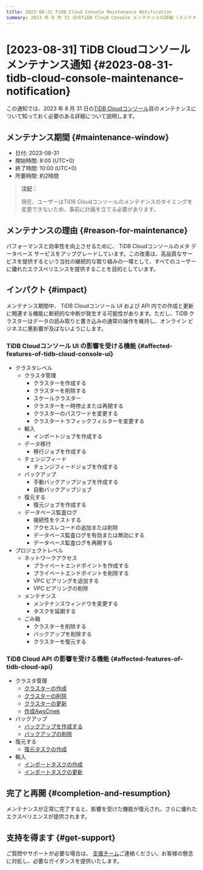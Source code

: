 ```yaml
---
title: 2023-08-31 TiDB Cloud Console Maintenance Notification
summary: 2023 年 8 月 31 日のTiDB Cloud Console メンテナンスの詳細 (メンテナンス ウィンドウ、理由、影響など) について説明します。
---
```


# [2023-08-31] TiDB Cloudコンソールメンテナンス通知 {#2023-08-31-tidb-cloud-console-maintenance-notification}

この通知では、2023 年 8 月 31 日の[TiDB Cloudコンソール](https://tidbcloud.com/)目のメンテナンスについて知っておく必要のある詳細について説明します。

## メンテナンス期間 {#maintenance-window}

-   日付: 2023-08-31
-   開始時間: 8:00 (UTC+0)
-   終了時間: 10:00 (UTC+0)
-   所要時間: 約2時間

> **注記：**
>
> 現在、ユーザーはTiDB Cloudコンソールのメンテナンスのタイミングを変更できないため、事前に計画を立てる必要があります。

## メンテナンスの理由 {#reason-for-maintenance}

パフォーマンスと効率性を向上させるために、 TiDB Cloudコンソールのメタ データベース サービスをアップグレードしています。この改善は、高品質なサービスを提供するという当社の継続的な取り組みの一環として、すべてのユーザーに優れたエクスペリエンスを提供することを目的としています。

## インパクト {#impact}

メンテナンス期間中、 TiDB Cloudコンソール UI および API 内での作成と更新に関連する機能に断続的な中断が発生する可能性があります。ただし、TiDB クラスターはデータの読み取りと書き込みの通常の操作を維持し、オンライン ビジネスに悪影響が及ばないようにします。

### TiDB Cloudコンソール UI の影響を受ける機能 {#affected-features-of-tidb-cloud-console-ui}

-   クラスタレベル
    -   クラスタ管理
        -   クラスターを作成する
        -   クラスターを削除する
        -   スケールクラスター
        -   クラスターを一時停止または再開する
        -   クラスターのパスワードを変更する
        -   クラスタートラフィックフィルターを変更する
    -   輸入
        -   インポートジョブを作成する
    -   データ移行
        -   移行ジョブを作成する
    -   チェンジフィード
        -   チェンジフィードジョブを作成する
    -   バックアップ
        -   手動バックアップジョブを作成する
        -   自動バックアップジョブ
    -   復元する
        -   復元ジョブを作成する
    -   データベース監査ログ
        -   接続性をテストする
        -   アクセスレコードの追加または削除
        -   データベース監査ログを有効または無効にする
        -   データベース監査ログを再開する
-   プロジェクトレベル
    -   ネットワークアクセス
        -   プライベートエンドポイントを作成する
        -   プライベートエンドポイントを削除する
        -   VPC ピアリングを追加する
        -   VPC ピアリングの削除
    -   メンテナンス
        -   メンテナンスウィンドウを変更する
        -   タスクを延期する
    -   ごみ箱
        -   クラスターを削除する
        -   バックアップを削除する
        -   クラスターを復元する

### TiDB Cloud API の影響を受ける機能 {#affected-features-of-tidb-cloud-api}

-   クラスタ管理
    -   [クラスターの作成](https://docs.pingcap.com/tidbcloud/api/v1beta#tag/Cluster/operation/CreateCluster)
    -   [クラスターの削除](https://docs.pingcap.com/tidbcloud/api/v1beta#tag/Cluster/operation/DeleteCluster)
    -   [クラスターの更新](https://docs.pingcap.com/tidbcloud/api/v1beta#tag/Cluster/operation/UpdateCluster)
    -   [作成AwsCmek](https://docs.pingcap.com/tidbcloud/api/v1beta#tag/Cluster/operation/CreateAwsCmek)
-   バックアップ
    -   [バックアップを作成する](https://docs.pingcap.com/tidbcloud/api/v1beta#tag/Backup/operation/CreateBackup)
    -   [バックアップの削除](https://docs.pingcap.com/tidbcloud/api/v1beta#tag/Backup/operation/DeleteBackup)
-   復元する
    -   [復元タスクの作成](https://docs.pingcap.com/tidbcloud/api/v1beta#tag/Restore/operation/CreateRestoreTask)
-   輸入
    -   [インポートタスクの作成](https://docs.pingcap.com/tidbcloud/api/v1beta#tag/Import/operation/CreateImportTask)
    -   [インポートタスクの更新](https://docs.pingcap.com/tidbcloud/api/v1beta#tag/Import/operation/UpdateImportTask)

## 完了と再開 {#completion-and-resumption}

メンテナンスが正常に完了すると、影響を受けた機能が復元され、さらに優れたエクスペリエンスが提供されます。

## 支持を得ます {#get-support}

ご質問やサポートが必要な場合は、 [支援チーム](/tidb-cloud/tidb-cloud-support.md)ご連絡ください。お客様の懸念に対処し、必要なガイダンスを提供いたします。
